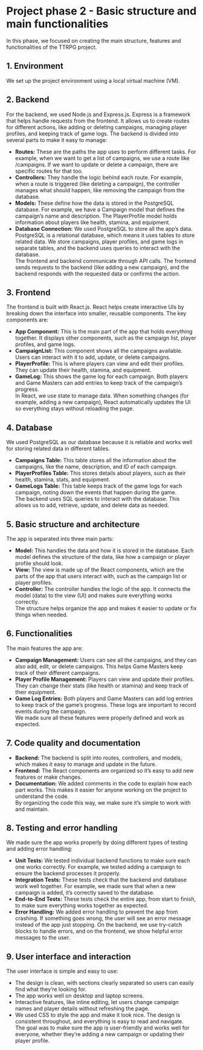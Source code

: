 # Project phase 2 - Basic structure and main functionalities

In this phase, we focused on creating the main structure, features and functionalities of the TTRPG project.  

## 1. Environment

We set up the project environment using a local virtual machine (VM).

## 2. Backend

For the backend, we used Node.js and Express.js. Express is a framework that helps handle requests from the frontend. It allows us to create routes for different actions, like adding or deleting campaigns, managing player profiles, and keeping track of game logs. The backend is divided into several parts to make it easy to manage:  
- **Routes:** These are the paths the app uses to perform different tasks. For example, when we want to get a list of campaigns, we use a route like /campaigns. If we want to update or delete a campaign, there are specific routes for that too.  
- **Controllers:** They handle the logic behind each route. For example, when a route is triggered (like deleting a campaign), the controller manages what should happen, like removing the campaign from the database.  
- **Models:** These define how the data is stored in the PostgreSQL database. For example, we have a Campaign model that defines the campaign’s name and description. The PlayerProfile model holds information about players like health, stamina, and equipment.  
- **Database Connection:** We used PostgreSQL to store all the app’s data. PostgreSQL is a relational database, which means it uses tables to store related data. We store campaigns, player profiles, and game logs in separate tables, and the backend uses queries to interact with the database.  
The frontend and backend communicate through API calls. The frontend sends requests to the backend (like adding a new campaign), and the backend responds with the requested data or confirms the action.  

## 3. Frontend

The frontend is built with React.js. React helps create interactive UIs by breaking down the interface into smaller, reusable components. The key components are:  
- **App Component:** This is the main part of the app that holds everything together. It displays other components, such as the campaign list, player profiles, and game logs.  
- **CampaignList:** This component shows all the campaigns available. Users can interact with it to add, update, or delete campaigns.  
- **PlayerProfile:** This is where players can view and edit their profiles. They can update their health, stamina, and equipment.  
- **GameLog:** This shows the game log for each campaign. Both players and Game Masters can add entries to keep track of the campaign’s progress.  
In React, we use state to manage data. When something changes (for example, adding a new campaign), React automatically updates the UI so everything stays without reloading the page.  

## 4. Database

We used PostgreSQL as our database because it is reliable and works well for storing related data in different tables.  
- **Campaigns Table:** This table stores all the information about the campaigns, like the name, description, and ID of each campaign.  
- **PlayerProfiles Table:** This stores details about players, such as their health, stamina, stats, and equipment.  
- **GameLogs Table:** This table keeps track of the game logs for each campaign, noting down the events that happen during the game.   
The backend uses SQL queries to interact with the database. This allows us to add, retrieve, update, and delete data as needed.   

## 5. Basic structure and architecture

The app is separated into three main parts:  
- **Model:** This handles the data and how it is stored in the database. Each model defines the structure of the data, like how a campaign or player profile should look.  
- **View:** The view is made up of the React components, which are the parts of the app that users interact with, such as the campaign list or player profiles.  
- **Controller:** The controller handles the logic of the app. It connects the model (data) to the view (UI) and makes sure everything works correctly.  
The structure helps organize the app and makes it easier to update or fix things when needed.  

## 6. Functionalities

The main features the app are:  
- **Campaign Management:** Users can see all the campaigns, and they can also add, edit, or delete campaigns. This helps Game Masters keep track of their different campaigns.  
- **Player Profile Management:** Players can view and update their profiles. They can change their stats (like health or stamina) and keep track of their equipment.  
- **Game Log Entries:** Both players and Game Masters can add log entries to keep track of the game’s progress. These logs are important to record events during the campaign.    
We made sure all these features were properly defined and work as expected.   

## 7. Code quality and documentation

- **Backend:** The backend is split into routes, controllers, and models, which makes it easy to manage and update in the future.  
- **Frontend:** The React components are organized so it’s easy to add new features or make changes.  
- **Documentation:** We added comments in the code to explain how each part works. This makes it easier for anyone working on the project to understand the code.  
By organizing the code this way, we make sure it’s simple to work with and maintain.    

## 8. Testing and error handling

We made sure the app works properly by doing different types of testing and adding error handling:  
- **Unit Tests:** We tested individual backend functions to make sure each one works correctly. For example, we tested adding a campaign to ensure the backend processes it properly.  
- **Integration Tests:** These tests check that the backend and database work well together. For example, we made sure that when a new campaign is added, it’s correctly saved to the database.  
- **End-to-End Tests:** These tests check the entire app, from start to finish, to make sure everything works together as expected.  
- **Error Handling:** We added error handling to prevent the app from crashing. If something goes wrong, the user will see an error message instead of the app just stopping. On the backend, we use try-catch blocks to handle errors, and on the frontend, we show helpful error messages to the user.  

## 9. User interface and interaction

The user interface is simple and easy to use:  
- The design is clean, with sections clearly separated so users can easily find what they’re looking for.  
- The app works well on desktop and laptop screens.  
- Interactive features, like inline editing, let users change campaign names and player details without refreshing the page.  
- We used CSS to style the app and make it look nice. The design is consistent throughout, and everything is easy to read and navigate.  
The goal was to make sure the app is user-friendly and works well for everyone, whether they’re adding a new campaign or updating their player profile.   

